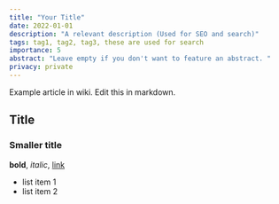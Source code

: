 ```yaml
---
title: "Your Title"
date: 2022-01-01
description: "A relevant description (Used for SEO and search)"
tags: tag1, tag2, tag3, these are used for search
importance: 5
abstract: "Leave empty if you don't want to feature an abstract. "
privacy: private
---
```


Example article in wiki. Edit this in markdown.

## Title
### Smaller title


**bold**, *italic*, [link](/somewhere)

- list item 1
- list item 2
